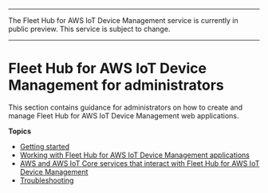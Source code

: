 --------

 The Fleet Hub for AWS IoT Device Management service is currently in public preview\. This service is subject to change\.

--------

# Fleet Hub for AWS IoT Device Management for administrators<a name="aws-iot-monitor-admin"></a>

This section contains guidance for administrators on how to create and manage Fleet Hub for AWS IoT Device Management web applications\.

**Topics**
+ [Getting started](aws-iot-monitor-admin-getting-started.md)
+ [Working with Fleet Hub for AWS IoT Device Management applications](aws-iot-monitor-admin-work-with-apps.md)
+ [AWS and AWS IoT Core services that interact with Fleet Hub for AWS IoT Device Management](aws-iot-monitor-admin-services-interact.md)
+ [Troubleshooting](aws-iot-monitor-admin-troubleshoot.md)